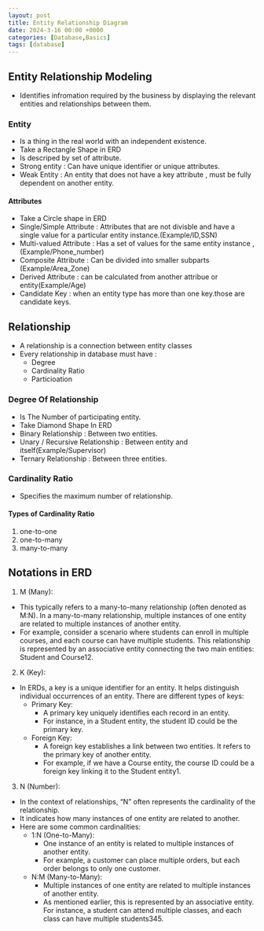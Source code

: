 ```yaml
---
layout: post
title: Entity Relationship Diagram 
date: 2024-3-16 00:00 +0000
categories: [Database,Basics]
tags: [database]
---
```

## Entity Relationship Modeling
- Identifies infromation required by the business by displaying the relevant entities and relationships between them.
### Entity
- Is a thing in the real world with an independent existence.
- Take a Rectangle Shape in ERD
- Is descriped by set of attribute.
- Strong entity : Can have unique identifier or unique attributes.
- Weak Entity : An entity that does not have a key attribute , must be fully dependent on another entity.
#### Attributes
- Take a Circle shape in ERD
- Single/Simple Attribute : Attributes that are not divisble and have a single value for a particular entity instance.(Example/ID,SSN)
- Multi-valued Attribute :  Has a set of values for the same entity instance , (Example/Phone_number)
- Composite Attribute : Can be divided into smaller subparts (Example/Area_Zone)
- Derived Attribute : can be calculated from another attribue or entity(Example/Age)
- Candidate Key : when an entity type has more than one key.those are candidate keys.
## Relationship 
- A relationship is a connection between entity classes
- Every relationship in database must have :
  - Degree
  - Cardinality Ratio
  - Particioation
### Degree Of Relationship
- Is The Number of participating entity.
- Take Diamond Shape In ERD
- Binary Relationship : Between two entities.
- Unary / Recursive Relationship : Between entity and itself(Example/Supervisor)
- Ternary Relationship : Between three entities.
### Cardinality Ratio
- Specifies the maximum number of relationship.
#### Types of Cardinality Ratio
1. one-to-one
2. one-to-many
3. many-to-many
## Notations in ERD
1. M (Many): 
- This typically refers to a many-to-many relationship (often denoted as M:N). In a many-to-many relationship, multiple instances of one entity are related to multiple instances of another entity. 
- For example, consider a scenario where students can enroll in multiple courses, and each course can have multiple students. This relationship is represented by an associative entity connecting the two main entities: Student and Course12.
2. K (Key): 
- In ERDs, a key is a unique identifier for an entity. It helps distinguish individual occurrences of an entity. There are different types of keys:
  - Primary Key: 
    - A primary key uniquely identifies each record in an entity. 
    - For instance, in a Student entity, the student ID could be the primary key.
  - Foreign Key: 
    - A foreign key establishes a link between two entities. It refers to the primary key of another entity. 
    - For example, if we have a Course entity, the course ID could be a foreign key linking it to the Student entity1.
3. N (Number): 
- In the context of relationships, “N” often represents the cardinality of the relationship. 
- It indicates how many instances of one entity are related to another. 
- Here are some common cardinalities:
   - 1:N (One-to-Many): 
     - One instance of an entity is related to multiple instances of another entity. 
     - For example, a customer can place multiple orders, but each order belongs to only one customer.
   - N:M (Many-to-Many): 
     - Multiple instances of one entity are related to multiple instances of another entity. 
     - As mentioned earlier, this is represented by an associative entity. For instance, a student can attend multiple classes, and each class can have multiple students345.